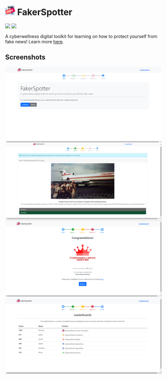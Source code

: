 # <img src=".github/icon.png" width="32"/> FakerSpotter

[![](https://img.shields.io/badge/Powered%20By-.NET-blue?logo=microsoft&style=flat-square)](https://dotnet.microsoft.com)
[![](https://img.shields.io/badge/Made%20With-Visual%20Studio-blue?logo=visual-studio&style=flat-square)](https://visualstudio.microsoft.com)

A cyberwellness digital toolkit for learning on how to protect yourself from fake news! Learn more [here](https://dentolos19.github.io/FakerSpotter/about).

## Screenshots

![](.github/images/0.png)
![](.github/images/1.png)
![](.github/images/2.png)
![](.github/images/3.png)